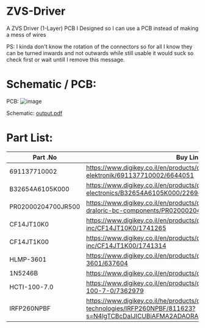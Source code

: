 # ZVS-Driver
A ZVS Driver (1-Layer) PCB I Designed so I can use a PCB instead of making a mess of wires

PS: I kinda don't know the rotation of the connectors so for all I know they can be turned inwards and not outwards while still usable it would suck so check first or wait untill I remove this message.

# Schematic / PCB:

PCB:
![image](https://github.com/ChromiumOS-Guy/ZVS-Driver/assets/57168079/b98ec6ad-b33c-409f-8b50-19e1fd596079)

Schematic:
[output.pdf](https://github.com/ChromiumOS-Guy/ZVS-Driver/files/14717183/output.pdf)


# Part List:
Part .No | Buy Link
------------- | ------------- 
691137710002 | https://www.digikey.co.il/en/products/detail/w%C3%BCrth-elektronik/691137710002/6644051
B32654A6105K000 | https://www.digikey.co.il/en/products/detail/epcos-tdk-electronics/B32654A6105K000/2269405
PR02000204700JR500 | https://www.digikey.co.il/en/products/detail/vishay-beyschlag-draloric-bc-components/PR02000204700JR500/596196
CF14JT10K0 | https://www.digikey.co.il/en/products/detail/stackpole-electronics-inc/CF14JT10K0/1741265
CF14JT1K00 | https://www.digikey.co.il/en/products/detail/stackpole-electronics-inc/CF14JT1K00/1741314
HLMP-3601 | https://www.digikey.co.il/en/products/detail/broadcom-limited/HLMP-3601/637604
1N5246B | https://www.digikey.co.il/en/products/detail/onsemi/1N5246B/977606
HCTI-100-7.0 | https://www.digikey.co.il/en/products/detail/signal-transformer/HCTI-100-7-0/7362979
IRFP260NPBF | https://www.digikey.co.il/he/products/detail/infineon-technologies/IRFP260NPBF/811623?s=N4IgTCBcDaIJICUBiAFMA2ADAORAXQF8g
